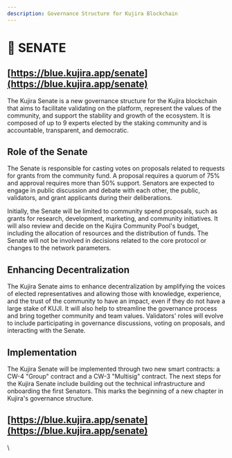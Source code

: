 ```yaml
---
description: Governance Structure for Kujira Blockchain
---
```


# 🗼 SENATE

## [https://blue.kujira.app/senate](https://blue.kujira.app/senate)

The Kujira Senate is a new governance structure for the Kujira blockchain that aims to facilitate validating on the platform, represent the values of the community, and support the stability and growth of the ecosystem. It is composed of up to 9 experts elected by the staking community and is accountable, transparent, and democratic.

## Role of the Senate

The Senate is responsible for casting votes on proposals related to requests for grants from the community fund. A proposal requires a quorum of 75% and approval requires more than 50% support. Senators are expected to engage in public discussion and debate with each other, the public, validators, and grant applicants during their deliberations.

Initially, the Senate will be limited to community spend proposals, such as grants for research, development, marketing, and community initiatives. It will also review and decide on the Kujira Community Pool's budget, including the allocation of resources and the distribution of funds. The Senate will not be involved in decisions related to the core protocol or changes to the network parameters.

## Enhancing Decentralization

The Kujira Senate aims to enhance decentralization by amplifying the voices of elected representatives and allowing those with knowledge, experience, and the trust of the community to have an impact, even if they do not have a large stake of KUJI. It will also help to streamline the governance process and bring together community and team values. Validators' roles will evolve to include participating in governance discussions, voting on proposals, and interacting with the Senate.

## Implementation

The Kujira Senate will be implemented through two new smart contracts: a CW-4 "Group" contract and a CW-3 "Multisig" contract. The next steps for the Kujira Senate include building out the technical infrastructure and onboarding the first Senators. This marks the beginning of a new chapter in Kujira's governance structure.

## [https://blue.kujira.app/senate](https://blue.kujira.app/senate)

\
